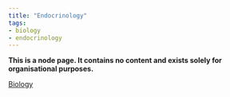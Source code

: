 ```yaml
---
title: "Endocrinology"
tags:
- biology
- endocrinology
---
```

**This is a node page. It contains no content and exists solely for organisational purposes.**

[Biology](/Biology)